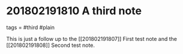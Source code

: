 # 201802191810 A third note
tags = #third #plain

This is just a follow up to the [[201802191807]] First test note and the [[201802191808]] Second test note.
